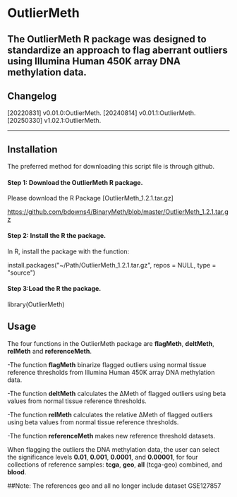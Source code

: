 # OutlierMeth


The OutlierMeth R package was designed to standardize an approach to flag aberrant outliers using Illumina Human 450K array DNA methylation data.
---

## Changelog
[20220831] v0.01.0:OutlierMeth.
[20240814] v0.01.1:OutlierMeth.
[20250330] v1.02.1:OutlierMeth.

---

## Installation

The preferred method for downloading this script file is through github.


#### Step 1: Download the OutlierMeth R package.

Please download the R Package [OutlierMeth_1.2.1.tar.gz] 

https://github.com/bdowns4/BinaryMeth/blob/master/OutlierMeth_1.2.1.tar.gz


#### Step 2: Install the R the package.

In R, install the package with the function:

install.packages("~/Path/OutlierMeth_1.2.1.tar.gz", repos = NULL, type = "source")


#### Step 3:Load the R the package.

library(OutlierMeth)


## Usage

The four functions in the OutlierMeth package are **flagMeth**, **deltMeth**, **relMeth** and **referenceMeth**.

-The function **flagMeth** binarize flagged outliers using normal tissue reference thresholds from Illumina Human 450K array DNA methylation data.

-The function **deltMeth** calculates the ∆Meth of flagged outliers using beta values from normal tissue reference thresholds.

-The function **relMeth** calculates the relative ∆Meth of flagged outliers using beta values from normal tissue reference thresholds.

-The function **referenceMeth** makes new reference threshold datasets.

When flagging the outliers the DNA methylation data, the user can select the significance levels **0.01**, **0.001**, **0.0001**, and **0.00001**, for four collections of reference samples: **tcga**, **geo**, **all** (tcga-geo) combined, and **blood**.

##Note: The references geo and all no longer include dataset GSE127857
